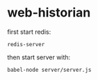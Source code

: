 web-historian
=======

first start redis:

```
redis-server
```

then start server with:

```
babel-node server/server.js
```
